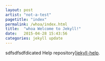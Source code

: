 ```yaml
---
layout: post
artist: "not-a-test"
pagetitle: "index"
permalink: /whoa/index.html
title:  "whoa Welcome to Jekyll!"
date:   2015-04-28 15:43:56
categories: jekyll update
---
```

sdfsdfsdfdicated Help repository][jekyll-help].

[jekyll]:      http://jekyllrb.com
[jekyll-gh]:   https://github.com/jekyll/jekyll
[jekyll-help]: https://github.com/jekyll/jekyll-help
